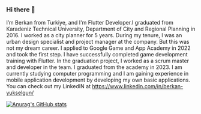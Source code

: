 ### Hi there 👋

I’m Berkan from Turkiye, and I'm Flutter Developer.I graduated from Karadeniz Technical University, Department of City and Regional Planning in 2016. I worked as a city planner for 5 years. 
During my tenure, I was an urban design specialist and project manager at the company. But this was not my dream career. I applied to Google Game and App Academy in 2022 and took the first step.
I have successfully completed game development training with Flutter. In the graduation project, I worked as a scrum master and developer in the team. I graduated from the academy in 2023.
I am currently studying computer programming and I am gaining experience in mobile application development by developing my own basic applications. You can check out my LinkedIN at https://www.linkedin.com/in/berkan-yukselgun/

[![Anurag's GitHub stats](https://github-readme-stats.vercel.app/api?username=berkanyukselgun)](https://github.com/berkanyukselgun/github-readme-stats)
